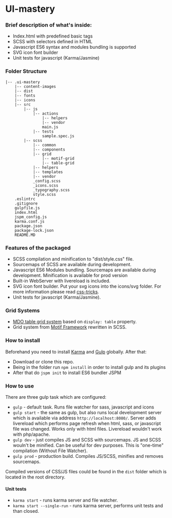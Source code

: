 # UI-mastery
### Brief description of what's inside:
* Index.html with predefined basic tags
* SCSS with selectors defined in HTML
* Javascript ES6 syntax and modules bundling is supported
* SVG icon font builder
* Unit tests for javascript (Karma/Jasmine)

### Folder Structure
```
|-- .ui-mastery
    |-- content-images
    |-- dist
    |-- fonts
    |-- icons
    |-- src
        |-- js
            |-- actions
                |-- helpers
                |-- vendor
                main.js
            |-- tests
                sample.spec.js
        |-- scss
            |-- common
            |-- components
            |-- grid
                |-- motif-grid
                |-- table-grid
            |-- helpers
            |-- templates
            |-- vendor
            _config.scss
            _icons.scss
            _typography.scss
            style.scss
    .eslintrc
    .gitignore
    gulpfile.js
    index.html
    jspm_config.js
    karma.conf.js
    package.json
    package-lock.json
    README.MD
```

### Features of the packaged
* SCSS compilation and minification to "dist/style.css" file.
* Sourcemaps of SCSS are available during development.
* Javascript ES6 Modules bundling. Sourcemaps are available during development. Minification is available for prod version
* Built-in WebServer with livereload is included.
* SVG icon font builder. Put your svg icons into the icons/svg folder. For more information please read [css-tricks](https://css-tricks.com/svg-sprites-use-better-icon-fonts/).
* Unit tests for javascript (Karma/Jasmine).

### Grid Systems
* [MDO table grid system](http://mdo.github.io/table-grid/) based on `display: table` property. 
* Grid system from [Motif Framework](https://github.com/MotifFramework/Motif) rewritten in SCSS.  

### How to install

Beforehand you need to install [Karma](https://www.npmjs.com/package/karma) and [Gulp](https://www.npmjs.com/package/gulp) globally. After that:

* Download or clone this repo.
* Being in the folder run ```npm install``` in order to install gulp and its plugins
* After that do ```jspm init``` to install ES6 bundler JSPM

### How to use

There are three gulp task which are configured:

* `gulp` - default task. Runs file watcher for sass, javascript and icons
* `gulp start` - the same as gulp, but also runs local development server which is available via address `http://localhost:8080/`. Server adds livereload which performs page refresh when html, sass, or javascript file was changed. Works only with html files. Livereload wouldn't work with php/apache.
* `gulp dev` - just compiles JS and SCSS with sourcemaps. JS and SCSS wouln't be minified. Can be useful for dev purposes. This is "one-time" compilation (Without File Watcher).
* `gulp prod` - production build. Compiles JS/SCSS, minifies and removes sourcemaps.

Compiled versions of CSS/JS files could be found in the `dist` folder which is located in the root directory. 

#### Unit tests

* `karma start` - runs karma server and file watcher.
* `karma start --single-run` - runs karma server, performs unit tests and than closed.
